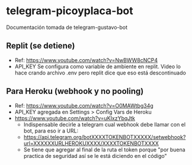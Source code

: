 # telegram-picoyplaca-bot

Documentación tomada de telegram-gustavo-bot
## Replit (se detiene)
- Ref: https://www.youtube.com/watch?v=NwBWW8cNCP4
- API_KEY Se configura como variable de ambiente en replit. Video lo hace crando archivo .env pero replit dice que eso está descontinuado

## Para Heroku (webhook y no pooling)
- Ref: https://www.youtube.com/watch?v=O0MAWtbg34g
- API_KEY agregada en Settings > Config Vars de Heroku
- https://www.youtube.com/watch?v=uKIxzYbqJtk
    - Indispensable decirle a telegram cual webhook debe llamar con el bot, para eso ir a URL:
    - https://api.telegram.org/botXXXXTOKENBOTXXXXX/setwebhook?url=XXXXXXURLHEROKUXXXX/XXXXTOKENBOTXXXX
    - Se tiene que agregar al final de la ruta el token porque "por buena practica de seguridad así se le está diciendo en el código"